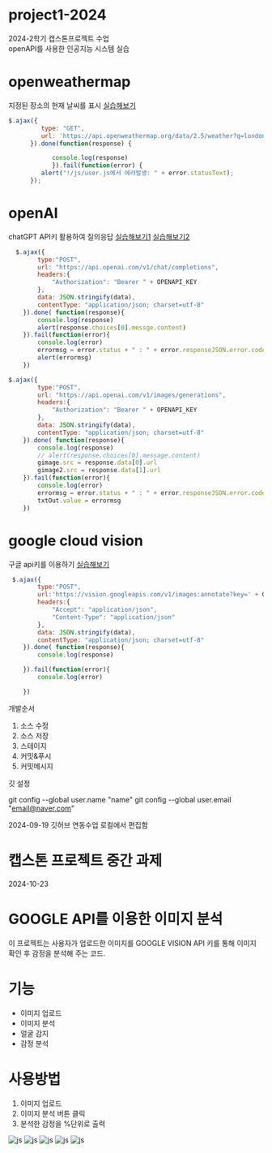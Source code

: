 # project1-2024
2024-2학기 캡스톤프로젝트 수업  
openAPI를 사용한 인공지능 시스템 실습

# openweathermap

지정된 장소의 현재 날씨를 표시
[실습해보기](https://api.openweathermap.org/data/2.5/weather?q=london&units=metric&appid=7d96bc5108f52b80e2d9075a369b9f35)

```javascript
$.ajax({
         type: "GET",
         url: 'https://api.openweathermap.org/data/2.5/weather?q=london&units=metric&appid=7d96bc5108f52b80e2d9075a369b9f35',
      }).done(function(response) {

            console.log(response)
            }).fail(function(error) {
         alert("!/js/user.js에서 에러발생: " + error.statusText);
      });


```
# openAI
chatGPT API키 활용하여 질의응답
[실습해보기1](https://api.openai.com/v1/chat/completions)
[실습해보기2](https://api.openai.com/v1/images/generations)
        

```javascript
  $.ajax({
        type:"POST",
        url: "https://api.openai.com/v1/chat/completions",
        headers:{
            "Authorization": "Bearer " + OPENAPI_KEY
        },
        data: JSON.stringify(data),
        contentType: "application/json; charset=utf-8"
    }).done( function(response){
        console.log(response)
        alert(response.choices[0].messge.content)
    }).fail(function(error){
        console.log(error)
        errormsg = error.status + " : " + error.responseJSON.error.code + " - " + error.responseJSON.error.code.messages
        alert(errormsg)
    }) 
```

```javascript
$.ajax({
        type:"POST",
        url: "https://api.openai.com/v1/images/generations",
        headers:{
            "Authorization": "Bearer " + OPENAPI_KEY
        },
        data: JSON.stringify(data),
        contentType: "application/json; charset=utf-8"
    }).done( function(response){
        console.log(response)
        // alert(response.choices[0].message.content)
        gimage.src = response.data[0].url
        gimage2.src = response.data[1].url
    }).fail(function(error){
        console.log(error)
        errormsg = error.status + " : " + error.responseJSON.error.code + " - " + error.responseJSON.error.message
        txtOut.value = errormsg
    })
```

# google cloud vision
구글 api키를 이용하기
[실습해보기](https://vision.googleapis.com/v1/images:annotate?key=)

```javascript
 $.ajax({
        type:"POST",
        url:'https://vision.googleapis.com/v1/images:annotate?key=' + GOOGLE_API_KEY,
        headers:{
            "Accept": "application/json",
            "Content-Type": "application/json"
        },
        data: JSON.stringify(data),
        contentType: "application/json; charset=utf-8"
    }).done( function(response){    
        console.log(response)

    }).fail(function(error){
        console.log(error)

    })
```

개발순서
1. 소스 수정
2. 소스 저장
3. 스테이지
4. 커밋&푸시
5. 커밋메시지

깃 설정

git config --global user.name "name"
git config --global user.email "email@naver.com"

2024-09-19 깃허브 연동수업
로컬에서 편집함

# 캡스톤 프로젝트 중간 과제
2024-10-23

# GOOGLE API를 이용한 이미지 분석
이 프로젝트는 사용자가 업로드한 이미지를 GOOGLE  VISION API 키를 통해 이미지 확인 후 감정을 분석해 주는 코드.

# 기능
- 이미지 업로드
- 이미지 분석
- 얼굴 감지
- 감정 분석

# 사용방법 
1. 이미지 업로드
2. 이미지 분석 버튼 클릭
3. 분석한 감정을 %단위로 출력

![js](https://img.shields.io/badge/JavaScript-F7DF1E?style=for-the-badge&logo=JavaScript&logoColor=white)
![js](https://img.shields.io/badge/CSS-239120?&style=for-the-badge&logo=css3&logoColor=white)
![js](https://img.shields.io/badge/HTML5-E34F26?style=for-the-badge&logo=html5&logoColor=white)
![js](https://img.shields.io/badge/GitHub-100000?style=for-the-badge&logo=github&logoColor=white)
![js](https://img.shields.io/badge/Windows-0078D6?style=for-the-badge&logo=windows&logoColor=white)

